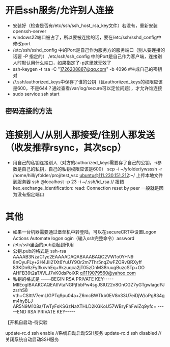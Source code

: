 # 开启ssh服务/允许别人连接
- 安装好（检查是否有/etc/ssh/ssh_host_rsa_key文件）若没有，重新安装openssh-server
- windows22端口被占了，所以要被连接的话，要在/etc/ssh/sshd_config中修改port
- /etc/ssh/sshd_config 中的Port是自己作为服务方的服务端口（别人要连接的话要 -P 指定的）  /etc/ssh/ssh_config 中的Port是自己作为客户端，连接别人时默认用什么端口，如果指定了-p这里就无效了
- ssh-keygen -t rsa -C "1726208887@qq.com" -b 4096 #生成自己的密钥对
- /<home>/.ssh/authorized_keys中保存了谁的公钥（且authoriized_keys的权限应该是600，不是644？通过查看/var/log/secure可以定位问题），才允许谁连接
- sudo service ssh start
## 密码连接的方法

# 连接别人/从别人那接受/往别人那发送 （收发推荐rsync，其次scp）
- 用自己的私钥连接别人（对方的authorized_keys需要存了自己的公钥，-i参数是自己的私钥，自己的私钥权限应该是600）
scp -i ~/yfolder/ywsssh -r /home/hill/yfolder/proj/test_vsc ubuntu@111.230.151.212:~/        上传本地文件到服务器
ssh <user>@localhost -p 23 -i ~/.ssh/id_rsa
// 报错kex_exchange_identification: read: Connection reset by peer 一般就是因为没有指定端口

# 其他
- 如果一台机器需要通过堡垒机中转登陆，可以在secureCRT中设置Logon Actions Automate logon ogin（输入ssh完整命令）assword
- /etc/ssh里面的pub没起到作用
- 公钥.pub的格式是
ssh-rsa AAAAB3NzaC1yc2EAAAADAQABAAABAQC2VW1o0Y+N9
8nOyuFLy+2H4JIi21Xt6YuUY9Or2m7Thr5nqZwFZORvQRXyff
83KDn6zFy3kxvhEq+9kzuqca2jT05zDnM38ruugBuzcSTp+OO
AHFB39t2aT/iVLJ7vK0dsPoiXR ql1119079560@yahoo.com
- 私钥的格式是
-----BEGIN RSA PRIVATE KEY-----
MIIEogIBAAKCAQEAtlVtaNGPjfbbPw4sgJSlU22n8GnCGZ7yGTgwIagdPJzsrhS8
vth+CSIttV7emLlGPTq9pu04a+Z6mcBWTkb0EV8n33U7eiDjW/oPg834gm4hyBLJ
AR5N9M108a/TwTyFsKSGzNaXTHLD2KGKoU57WBryFhFwiZq9yfc=
-----END RSA PRIVATE KEY-----


【开机自启动-待实验

update-rc.d ssh enable  //系统自动启动SSH服务
update-rc.d ssh disabled // 关闭系统自动启动SSH服务
